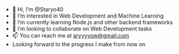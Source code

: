 - 👋 Hi, I’m @Staryo40
- 👀 I’m interested in Web Development and Machine Learning
- 🌱 I’m currently learning Node.js and other backend frameworks
- 💞️ I’m looking to collaborate on Web Development tasks
- 📫 You can reach me at aryyyyow@gmail.com
- Looking forward to the progress I make from now on

<!---
Staryo40/Staryo40 is a ✨ special ✨ repository because its `README.md` (this file) appears on your GitHub profile.
You can click the Preview link to take a look at your changes.
--->
